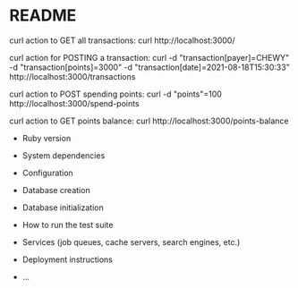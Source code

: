# README

curl action to GET all transactions: curl http://localhost:3000/

curl action for POSTING a transaction: curl -d "transaction[payer]=CHEWY" -d "transaction[points]=3000" -d "transaction[date]=2021-08-18T15:30:33" http://localhost:3000/transactions

curl action to POST spending points: curl -d "points"=100 http://localhost:3000/spend-points

curl action to GET points balance: curl http://localhost:3000/points-balance

- Ruby version

- System dependencies

- Configuration

- Database creation

- Database initialization

- How to run the test suite

- Services (job queues, cache servers, search engines, etc.)

- Deployment instructions

- ...
